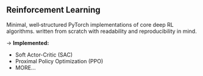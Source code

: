## Reinforcement Learning 

Minimal, well‐structured PyTorch implementations of core deep RL algorithms.
written from scratch with readability and reproducibility in mind.  

→ **Implemented:**  
- Soft Actor-Critic (SAC)  
- Proximal Policy Optimization (PPO)
- MORE...  
